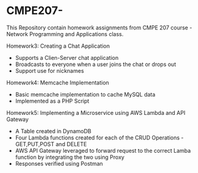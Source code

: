 # CMPE207-

This Repository contain homework assignments from CMPE 207 course - Network Programming and Applications class.

Homework3: Creating a Chat Application 
  - Supports a Clien-Server chat application
  - Broadcasts to everyone when a user joins the chat or drops out
  - Support use for nicknames
  
  
Homework4: Memcache Implementation
 - Basic memcache implementation to cache MySQL data
 - Implemented as a PHP Script

Homework5: Implementing a Microservice using AWS Lambda and API Gateway
- A Table created in DynamoDB
- Four Lambda functions created for each of the CRUD Operations - GET,PUT,POST and DELETE
- AWS API Gateway leveraged to forward request to the correct Lamba function by integrating the two using Proxy
- Responses verified using Postman
